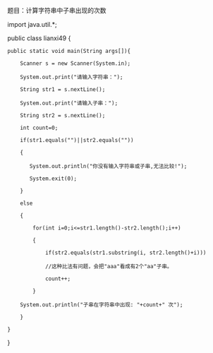 题目：计算字符串中子串出现的次数   
import java.util.*;
public class lianxi49 { 
	public static void main(String args[]){
		Scanner s = new Scanner(System.in);
		System.out.print("请输入字符串：");
		String str1 = s.nextLine();
		System.out.print("请输入子串：");
		String str2 = s.nextLine();
		int count=0; 
		if(str1.equals("")||str2.equals("")) 
		{ 
		   System.out.println("你没有输入字符串或子串,无法比较!"); 
		   System.exit(0); 
		} 
		else 
		{ 
			for(int i=0;i<=str1.length()-str2.length();i++) 
			{ 
				if(str2.equals(str1.substring(i, str2.length()+i))) 
				//这种比法有问题，会把"aaa"看成有2个"aa"子串。 
				count++; 
			} 
		System.out.println("子串在字符串中出现: "+count+" 次"); 
		} 
	}
} 
```